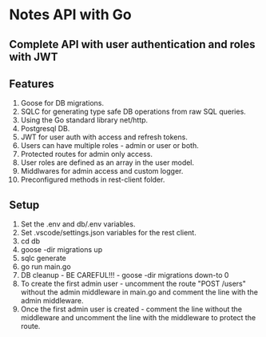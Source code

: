 # Notes API with Go

## Complete API with user authentication and roles with JWT

## Features

1. Goose for DB migrations.
2. SQLC for generating type safe DB operations from raw SQL queries.
3. Using the Go standard library net/http.
4. Postgresql DB.
5. JWT for user auth with access and refresh tokens.
6. Users can have multiple roles - admin or user or both.
7. Protected routes for admin only access.
8. User roles are defined as an array in the user model.
9. Middlwares for admin access and custom logger.
10. Preconfigured methods in rest-client folder.

## Setup
1. Set the .env and db/.env variables.
2. Set .vscode/settings.json variables for the rest client.
3. cd db
4. goose -dir migrations up
5. sqlc generate 
6. go run main.go 
7. DB cleanup - BE CAREFUL!!! - goose -dir migrations down-to 0
8. To create the first admin user - uncomment the route "POST /users" without the admin middleware in main.go and comment the line with the admin middleware.
9. Once the first admin user is created - comment the line without the middleware and uncomment the line with the middleware to protect the route.



